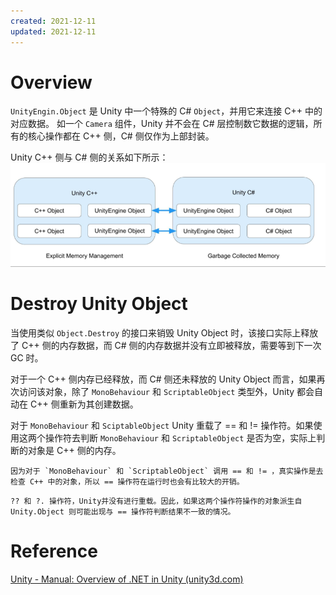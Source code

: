 ```yaml
---
created: 2021-12-11
updated: 2021-12-11
---
```

# Overview

`UnityEngin.Object` 是 Unity 中一个特殊的 C# `Object`，并用它来连接 C++ 中的对应数据。 如一个 `Camera` 组件，Unity 并不会在 C# 层控制数它数据的逻辑，所有的核心操作都在 C++ 侧，C# 侧仅作为上部封装。

Unity C++ 侧与 C# 侧的关系如下所示：
![](assets/Unity-Scripting%20Architecture-UnityEngin.Object/image-20211211183229890.png)

# Destroy Unity Object

当使用类似 `Object.Destroy` 的接口来销毁 Unity Object 时，该接口实际上释放了 C++ 侧的内存数据，而 C# 侧的内存数据并没有立即被释放，需要等到下一次 GC 时。

对于一个 C++ 侧内存已经释放，而 C# 侧还未释放的 Unity Object 而言，如果再次访问该对象，除了 `MonoBehaviour` 和 `ScriptableObject` 类型外，Unity 都会自动在 C++ 侧重新为其创建数据。

对于 `MonoBehaviour` 和 `SciptableObject` Unity 重载了 == 和 != 操作符。如果使用这两个操作符去判断 `MonoBehaviour` 和 `ScriptableObject` 是否为空，实际上判断的对象是 C++ 侧的内存。

```ad-note
因为对于 `MonoBehaviour` 和 `ScriptableObject` 调用 == 和 != ，真实操作是去检查 C++ 中的对象，所以 == 操作符在运行时也会有比较大的开销。
```

```ad-warning
?? 和 ?. 操作符，Unity并没有进行重载。因此，如果这两个操作符操作的对象派生自 Unity.Object 则可能出现与 == 操作符判断结果不一致的情况。
```

# Reference

 [Unity - Manual: Overview of .NET in Unity (unity3d.com)](https://docs.unity3d.com/2020.3/Documentation/Manual/overview-of-dot-net-in-unity.html)
